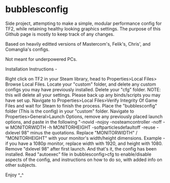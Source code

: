 # bubblesconfig
Side project, attempting to make a simple, modular performance config for TF2, while retaining healthy looking graphics settings.
The purpose of this Github page is mostly to keep track of any changes.

Based on heavily editted versions of Mastercom's, Felik's, Chris', and Comanglia's configs.

Not meant for underpowered PCs.

Installation Instructions -

Right click on TF2 in your Steam library, head to Properties>Local Files> Browse Local Files.
Locate your "custom" folder, and delete any custom configs you may have previously installed.
Delete your "cfg" folder. NOTE: this will delete all your settings. Please back up any binds/scripts you may have set up.
Navigate to Properties>Local Files>Verify Integrity Of Game Files and wait for Steam to finish the process.
Place the "bubblesconfig" folder (This is the config) in your "custom" folder.
Navigate to Properties>General>Launch Options, remove any previously placed launch options, and paste in the following 
"-novid -nojoy -nosteamcontroller -noff -w MONITORWIDTH -h MONITORHEIGHT -softparticlesdefaultoff -reuse -dxlevel 98"
 minus the quotations. Replace "MONITORWIDTH" / "MONITORHEIGHT" with your monitor's width/height dimensions. Example - if you 
have a 1080p monitor, replace width with 1920, and height with 1080.
Remove "dxlevel 98" after first launch.
And that's it, the config has been installed. Read "autoexec" file in bubblesconfig>cfg to enable/disable aspects of the config, and instructions on how to do so, with added info on other subjects.

Enjoy ^_^
